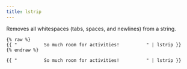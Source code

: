 ```yaml
---
title: lstrip
---
```


Removes all whitespaces (tabs, spaces, and newlines) from a string.

```liquid
{% raw %}
{{ "          So much room for activities!          " | lstrip }}
{% endraw %}
```

```text
{{ "          So much room for activities!          " | lstrip }}
```
